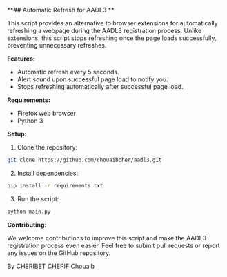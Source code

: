 
**## Automatic Refresh for AADL3 **

This script provides an alternative to browser extensions for automatically refreshing a webpage during the AADL3 registration process. Unlike extensions, this script stops refreshing once the page loads successfully, preventing unnecessary refreshes.

**Features:**

* Automatic refresh every 5 seconds.
* Alert sound upon successful page load to notify you.
* Stops refreshing automatically after successful page load.

**Requirements:**

* Firefox web browser
* Python 3

**Setup:**

1. Clone the repository:

```bash
git clone https://github.com/chouaibcher/aadl3.git
```

2. Install dependencies:

```bash
pip install -r requirements.txt
```

3. Run the script:

```bash
python main.py
```

**Contributing:**

We welcome contributions to improve this script and make the AADL3 registration process even easier. Feel free to submit pull requests or report any issues on the GitHub repository.


By CHERIBET CHERIF Chouaib

